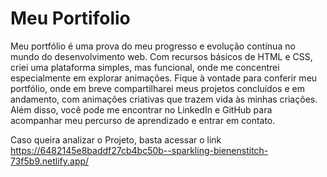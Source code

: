 # Meu Portifolio

Meu portfólio é uma prova do meu progresso e evolução contínua no mundo do desenvolvimento web. Com recursos básicos de HTML e CSS, criei uma plataforma simples, mas funcional, onde me concentrei especialmente em explorar animações. Fique à vontade para conferir meu portfólio, onde em breve compartilharei meus projetos concluídos e em andamento, com animações criativas que trazem vida às minhas criações. Além disso, você pode me encontrar no LinkedIn e GitHub para acompanhar meu percurso de aprendizado e entrar em contato.

Caso queira analizar o Projeto, basta acessar o link
https://6482145e8baddf27cb4bc50b--sparkling-bienenstitch-73f5b9.netlify.app/
